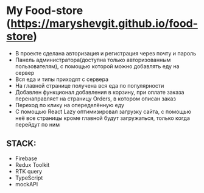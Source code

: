 # My Food-store (https://maryshevgit.github.io/food-store)

- В проекте сделана авторизация и регистрация через почту и пароль
- Панель администратора(доступна только авторизованным пользователям), с помощью которой можно добавлять еду на сервер
- Вся еда и типы приходят с сервера
- На главной странице получена вся еда по популярности
- Добавлен функционал добавления в корзину, при оплате заказа перенаправляет на страницу Orders, в котором описан заказ
- Переход по клику на опеределённую еду
- С помощью React Lazy оптимизировал загрузку сайта, с помощью неё все страницы кроме главной будут загружаться, только когда перейдут по ним

## STACK: 
- Firebase
- Redux Toolkit 
- RTK query
- TypeScript
- mockAPI
